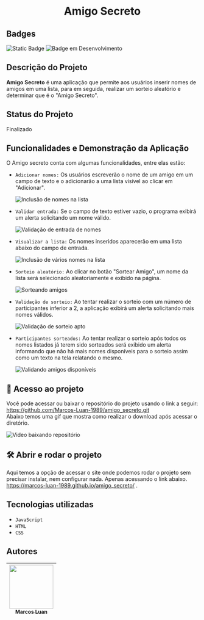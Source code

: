 <h1 align = "center">Amigo Secreto</h1>

<h2>Badges</h2>

  <img alt="Static Badge" src="https://img.shields.io/badge/Data_de_Lan%C3%A7amento-11%2F02%2F2025-brightgreen">

  <img alt ="Badge em Desenvolvimento" src="https://img.shields.io/badge/Status-Finalizado-brightgreen">

<h2>Descrição do Projeto</h2>

  **Amigo Secreto** é uma aplicação que permite aos usuários inserir nomes de amigos em uma lista, para em seguida, realizar um sorteio aleatório e determinar que é o "Amigo Secreto".

<h2>Status do Projeto</h2>

  Finalizado

<h2>Funcionalidades e Demonstração da Aplicação</h2>

  O Amigo secreto conta com algumas funcionalidades, entre elas estão:

* ``Adicionar nomes:`` Os usuários escreverão o nome de um amigo em um campo de texto e o adicionarão a uma lista visível ao clicar em "Adicionar".
  
  ![Inclusão de nomes na lista](https://github.com/user-attachments/assets/2d47783f-be3b-4d5d-a681-0259801db159)

* ``Validar entrada:`` Se o campo de texto estiver vazio, o programa exibirá um alerta solicitando um nome válido.

  ![Validação de entrada de nomes](https://github.com/user-attachments/assets/1bfbeca8-9c4c-460c-9a7e-8cb94c1094e2)

* ``Visualizar a lista:`` Os nomes inseridos aparecerão em uma lista abaixo do campo de entrada.

  ![Inclusão de vários nomes na lista](https://github.com/user-attachments/assets/dad8982b-0b7a-4625-9a35-4e91a059c7a9)

* ``Sorteio aleatório:`` Ao clicar no botão "Sortear Amigo", um nome da lista será selecionado aleatoriamente e exibido na página.

  ![Sorteando amigos](https://github.com/user-attachments/assets/3d8d35f9-b04a-4006-942c-579535ec4f22)

* ``Validação de sorteio:`` Ao tentar realizar o sorteio com um número de participantes inferior a 2, a aplicação exibirá um alerta solicitando mais nomes válidos.

  ![Validação de sorteio apto](https://github.com/user-attachments/assets/9a4fd00b-fe0a-4df1-b627-9dbc891b03eb)

* ``Participantes sorteados:`` Ao tentar realizar o sorteio após todos os nomes listados já terem sido sorteados será exibido um alerta informando que não há mais nomes disponíveis para o sorteio assim como um texto na tela relatando o mesmo.

  ![Validando amigos disponíveis](https://github.com/user-attachments/assets/59204489-c59f-446b-85b1-b30a82752283)

<h2>📁 Acesso ao projeto</h2>

  Você pode acessar ou baixar o repositório do projeto usando o link a seguir: <a> https://github.com/Marcos-Luan-1989/amigo_secreto.git </a> <br>
  Abaixo temos uma gif que mostra como realizar o download após acessar o diretório.

  ![Video baixando repositório](https://github.com/user-attachments/assets/b357965e-7c4e-4e66-9758-5f52a9d59d1d)


<h2>🛠️ Abrir e rodar o projeto</h2>

  Aqui temos a opção de acessar o site onde podemos rodar o projeto sem precisar instalar, nem configurar nada. Apenas acessando o link abaixo.<br>
  <a>https://marcos-luan-1989.github.io/amigo_secreto/</a> .


<h2>Tecnologias utilizadas</h2>

  - ``JavaScript``
  - ``HTML``
  - ``CSS``

<h2>Autores</h2>

  | [<img loading="lazy" src="https://avatars.githubusercontent.com/u/196259151?v=4" width=115><br><sub>Marcos Luan</sub>](https://github.com/Marcos-Luan-1989) |
  | :---: |
